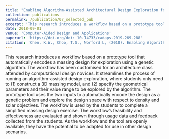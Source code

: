```yaml
---
title: "Enabling Algorithm-Assisted Architectural Design Exploration for Computational Design Novices"
collection: publications
permalink: /publication/07_selected_pub
excerpt: 'This research introduces a workflow based on a prototype tool that automatically encodes a massing design for exploration using a genetic algorithm.'
date: 2018-09-01
venue: 'Computer-Aided Design and Applications'
paperurl: 'https://doi.org/doi: 10.14733/cadaps.2019.269-288'
citation: 'Chen, K.W., Choo, T.S., Norford L, (2018). Enabling Algorithm-Assisted Architectural Design Exploration for Computational Design Novices. Computer-Aided Design and Applications. 16(2), 269–288.'
---
```


This research introduces a workflow based on a prototype tool that automatically encodes a massing design for exploration using a genetic algorithm. The workflow has been customised for an architecture class attended by computational design novices. It streamlines the process of running an algorithm-assisted design exploration, where students only need to (1) construct a 3D massing model, and (2) specify the geometrical parameters and their value range to be explored by the algorithm. The prototype tool uses the two inputs to automatically encode the design as a genetic problem and explore the design space with respect to density and solar objectives. The workflow is used by the students to complete a simplified massing design exercise. The workflow’s feasibility and effectiveness are evaluated and shown through usage data and feedback collected from the students. As the workflow and the tool are openly available, they have the potential to be adapted for use in other design scenarios.
